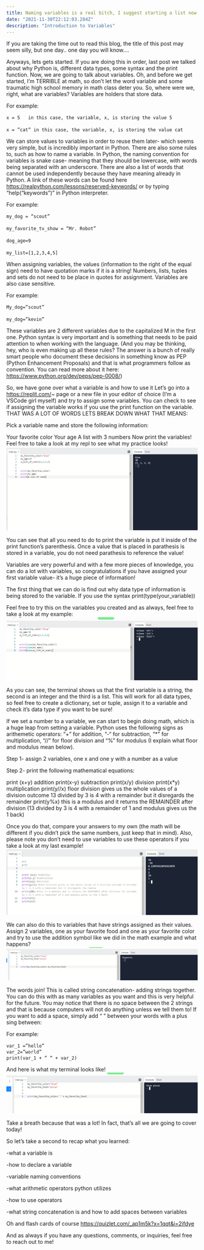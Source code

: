 ```yaml
---
title: Naming variables is a real bitch, I suggest starting a list now.  
date: "2021-11-30T22:12:03.284Z"
description: "Introduction to Variables"
---
```


If you are taking the time out to read this blog, the title of this post may seem silly, but one day.. one day you will know....


Anyways, lets gets started. If you are doing this in order, last post we talked about why Python is, different data types, some syntax and the print function. Now, we are going to talk about variables. Oh, and before we get started, I’m TERRIBLE at math, so don’t let the word variable and some traumatic high school memory in math class deter you. 
So, where were we, right, what are variables? Variables are holders that store data. 

For example:

	x = 5   in this case, the variable, x, is storing the value 5

	x = ”cat” in this case, the variable, x, is storing the value cat

We can store values to variables in order to reuse them later- which seems very simple, but is incredibly important in Python. There are also some rules to, such as how to name a variable. In Python, the naming convention for variables is snake case- meaning that they should be lowercase, with words being separated with an underscore. There are also a list of words that cannot be used independently because they have meaning already in Python. A link of these words can be found here https://realpython.com/lessons/reserved-keywords/ or by typing “help(“keywords”)” in Python interpreter.
 
 For example:
	
	my_dog = “scout”
	
	my_favorite_tv_show = “Mr. Robot”
	
	dog_age=9
	
	my_list=[1,2,3,4,5]

When assigning variables, the values (information to the right of the equal sign) need to have quotation marks if it is a string! Numbers, lists, tuples and sets do not need to be place in quotes for assignment. 
Variables are also case sensitive. 

For example:
	
	My_dog=”scout”
	
	my_dog=”kevin”


These variables are 2 different variables due to the capitalized M in the first one. Python syntax is very important and is something that needs to be paid attention to when working with the language.  (And you may be thinking, hey, who is even making up all these rules? The answer is a bunch of really smart people who document these decisions in something know as PEP (Python Enhancement Proposals) and that is what programmers follow as convention. You can read more about it here:  https://www.python.org/dev/peps/pep-0008/)


So, we have gone over what a variable is and how to use it Let’s go into a https://replit.com/~ page or a new file in your editor of choice (I’m a VSCode girl myself) and try to assign some variables. You can check to see if assigning the variable works if you use the print function on the variable.  THAT WAS A LOT OF WORDS LETS BREAK DOWN WHAT THAT MEANS:

Pick a variable name and store the following information:

Your favorite color
Your age
A list with 3 numbers
Now print the variables! Feel free to take a look at my repl to see what my practice looks! 
!["var1"](./variables_1.png)


You can see that all you need to do to print the variable is put it inside of the print function’s parenthesis. Once a value that is placed in parathesis is stored in a variable, you do not need parathesis to reference the value! 

Variables are very powerful and with a few more pieces of knowledge, you can do a lot with variables, so congratulations if you have assigned your first variable value- it’s a huge piece of information! 


The first thing that we can do is find out why data type of information is being stored to the variable. If you use the syntax
	print(type(your_variable))

Feel free to try this on the variables you created and as always, feel free to take a look at my example:
!["var1"](./variables_2.png)


As you can see, the terminal shows us that the first variable is a string, the second is an integer and the third is a list. This will work for all data types, so feel free to create a dictionary, set or tuple, assign it to a variable and check it’s data type if you want to be sure! 


If we set a number to a variable, we can start to begin doing math, which is a huge leap from setting a variable. Python uses the following signs as arithemetic operators: “+” for addition, “-“ for subtraction, “*” for multiplication, “//” for floor division and “%” for modulus (I explain what floor and modulus mean below). 

Step 1- assign 2 variables, one x and one y with a number as a value

Step 2- print the following mathematical equations:
	
print (x+y) addition
print(x-y) subtraction
print(x/y) division
print(x*y) multiplication
print(y//x) floor division gives us the whole values of a division outcome 13 divided by 3 is 4 with a remainder but it disregards the remainder
print(y%x) this is a modulus and it returns the REMAINDER after division (13 divided by 3 is 4 with a remainder of 1 and modulus gives us the 1 back)

Once you do that, compare your answers to my own (the math will be different if you didn’t pick the same numbers, just keep that in mind). Also, please note you don’t need to use variables to use these operators if you take a look at my last example! 
!["var1"](./variables_3.png)


We can also do this to variables that have strings assigned as their values. Assign 2 variables, one as your favorite food and one as your favorite color and try to use the addition symbol like we did in the math example and what happens?
!["test"](./no_space.png)


The words join! This is called string concatenation- adding strings together. You can do this with as many variables as you want and this is very helpful for the future. You may notice that there is no space between the 2 strings and that is because computers will not do anything unless we tell them to! If you want to add a space, simply add “ ” between your words with a plus sing between:

For example:
	
	var_1 =”hello”
	var_2=”world”
	print(var_1 + “ “ + var_2)


And here is what my terminal looks like!
!["var1"](./concatenation.png)


Take a breath because that was a lot! In fact, that’s all we are going to cover today! 

So let’s take a second to recap what you learned:

-what a variable is

-how to declare a variable

-variable naming conventions

-what arithmetic operators python utilizes

-how to use operators 

-what string concatenation is and how to add spaces between variables

Oh and flash cards of course https://quizlet.com/_ap1m5k?x=1qqt&i=2ifdye

And as always if you have any questions, comments, or inquiries, feel free to reach out to me! 